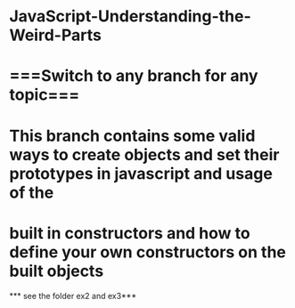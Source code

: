 # JavaScript-Understanding-the-Weird-Parts

# ===Switch to any branch for any topic===

# This branch contains some valid ways to create objects and set their prototypes in javascript and usage of the
# built in constructors and how to define your own constructors on the built objects

 *** see the folder ex2 and ex3***